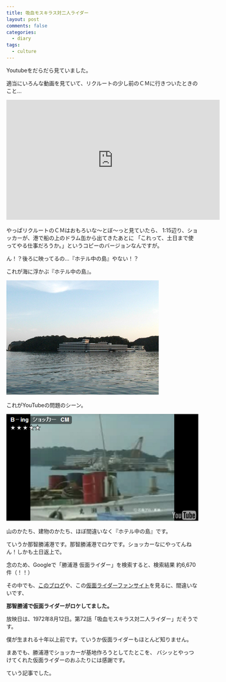 ```yaml
---
title: 吸血モスキラス対二人ライダー
layout: post
comments: false
categories:
  - diary
tags:
  - culture
---
```

Youtubeをだらだら見ていました。

適当にいろんな動画を見ていて、リクルートの少し前のＣＭに行きついたときのこと…

<iframe width="560" height="315" src="https://www.youtube.com/embed/35Kc4jM2Sew?start=75" frameborder="0" allowfullscreen></iframe>

やっぱリクルートのＣＭはおもろいな～とぼ～っと見ていたら、
1:15辺り、ショッカーが、港で船の上のドラム缶から出てきたあとに
「これって、土日まで使ってやる仕事だろうか。」というコピーのバージョンなんですが。

ん！？後ろに映ってるの…『ホテル中の島』やない！？

これが海に浮かぶ『ホテル中の島』。

![ホテル中の島][1]

これがYouTubeの問題のシーン。

![ホテル中の島？][2]

山のかたち、建物のかたち、ほぼ間違いなく『ホテル中の島』です。

ていうか那智勝浦港です。那智勝浦港でロケです。ショッカーなにやってんねん！しかも土日返上で。

念のため、Googleで「勝浦港 仮面ライダー」を検索すると、検索結果 約6,670 件（！！）

その中でも、[このブログ][a1]や、この[仮面ライダーファンサイト][a2]を見るに、間違いないです、

**那智勝浦で仮面ライダーがロケしてました。**

放映日は、1972年8月12日。第72話「吸血モスキラス対二人ライダー」だそうです。

僕が生まれる十年以上前です。ていうか仮面ライダーもほとんど知りません。

まあでも、勝浦港でショッカーが基地作ろうとしてたとこを、
バシッとやっつけてくれた仮面ライダーのおふたりには感謝です。

ていう記事でした。


 [1]: /img/uploads/2010/02/kamen-rider-nachikatsuura-1.jpg
 [2]: /img/uploads/2010/02/kamen-rider-nachikatsuura-2.jpg

 [a1]: http://nukarumi.jugem.jp/?cid=56
 [a2]: http://www.dct-bf.com/rider/rider01/stories08.html
